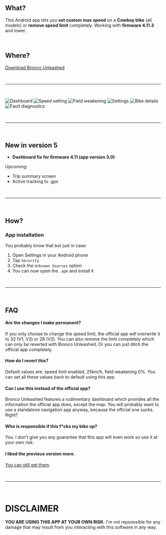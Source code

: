 ## What?

This Android app lets you **set custom max speed** on a **Cowboy bike** (all models) or **remove speed limit** completely. Working with **firmware 4.11.3** and lower.

⠀

## Where?

[Download Bronco Unleashed](https://github.com/hackboyMcHack/bronco/releases/download/5.0/BroncoUnleashed50.apk)

⠀

---
⠀

![Dashboard](./files/30-dashboard.png) ![Speed setting](./files/30-speedsetting.png) ![Field weakening](./files/30-fieldweakening.png) ![Settings](./files/30-settings.png) ![Bike details](./files/30-details.png) ![Fault diagnostics](./files/40-faults.png)

⠀


---

⠀

## New in version 5


- **Dashboard fix for firmware 4.11 (app version 3.0)**


Upcoming:

- Trip summary screen
- Active tracking to .gpx

⠀

---

⠀

## How?

### App installation

You probably know that but just in case:

1. Open Settings in your Android phone
2. Tap `Security`
3. Check the `Unknown Sources` option
4. You can now open the `.apk` and install it

⠀

---

⠀

## FAQ

#### Are the changes I make permanent?

If you only choose to change the speed limit, the official app *will* overwrite it to 32 (V1, V2) or 28 (V3). You can also remove the limit completely which can only be reverted with Bronco Unleashed. Or you can just ditch the official app completely.

#### How do I revert this?

Default values are: speed limit enabled, 25km/h, field weakening 0%. You can set all these values back to default using this app.

#### Can I use this instead of the official app?

Bronco Unleashed features a rudimentary dashboard which provides all the information the official app does, except the map. You will probably want to use a standalone navigation app anyway, because the official one sucks. Right? 

#### Who is responsible if this f\*cks my bike up?

You. I don't give you any guarantee that this app will even work so use it at your own risk.

#### I liked the previous version more.

[You can still get them](https://github.com/hackboyMcHack/bronco/releases).

⠀

---

⠀

# DISCLAIMER

**YOU ARE USING THIS APP AT YOUR OWN RISK.** I'm not repsonsible for any damage that may result from you interacting with this software in any way.

⠀

⠀

⠀

